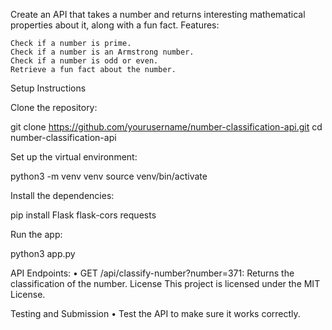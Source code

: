 Create an API that takes a number and returns interesting mathematical properties about it, along with a fun fact.
Features:

    Check if a number is prime.
    Check if a number is an Armstrong number.
    Check if a number is odd or even.
    Retrieve a fun fact about the number.

Setup Instructions

Clone the repository:

git clone https://github.com/yourusername/number-classification-api.git cd number-classification-api

Set up the virtual environment:

python3 -m venv venv source venv/bin/activate

Install the dependencies:

pip install Flask flask-cors requests

Run the app:

python3 app.py

API Endpoints: • GET /api/classify-number?number=371: Returns the classification of the number. License This project is licensed under the MIT License.

Testing and Submission • Test the API to make sure it works correctly.
